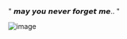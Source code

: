 " 𝙢𝙖𝙮 𝙮𝙤𝙪 𝙣𝙚𝙫𝙚𝙧 𝙛𝙤𝙧𝙜𝙚𝙩 𝙢𝙚.. "                        


![image](https://github.com/user-attachments/assets/53530447-fbf4-4b33-a1d3-7fb15763107e)
